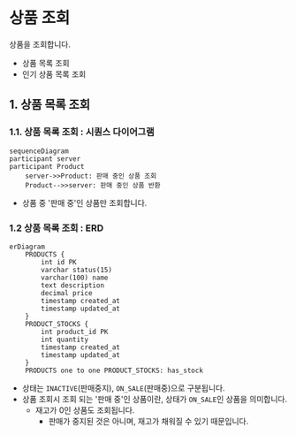 # 상품 조회
상품을 조회합니다.
- 상품 목록 조회
- 인기 상품 목록 조회

## 1. 상품 목록 조회

### 1.1. 상품 목록 조회 : 시퀀스 다이어그램

```mermaid
sequenceDiagram
participant server
participant Product
    server->>Product: 판매 중인 상품 조회
    Product-->>server: 판매 중인 상품 반환
```
- 상품 중 '판매 중'인 상품만 조회합니다.

### 1.2 상품 목록 조회 : ERD

```mermaid
erDiagram
    PRODUCTS {
        int id PK
        varchar status(15)
        varchar(100) name
        text description
        decimal price
        timestamp created_at
        timestamp updated_at
    }
    PRODUCT_STOCKS {
        int product_id PK
        int quantity
        timestamp created_at
        timestamp updated_at
    }
    PRODUCTS one to one PRODUCT_STOCKS: has_stock
```
- 상태는 `INACTIVE`(판매중지), `ON_SALE`(판매중)으로 구분됩니다.
- 상품 조회시 조회 되는 '판매 중'인 상품이란, 상태가 `ON_SALE`인 상품을 의미합니다.
  - 재고가 0인 상품도 조회됩니다.
    - 판매가 중지된 것은 아니며, 재고가 채워질 수 있기 때문입니다.
